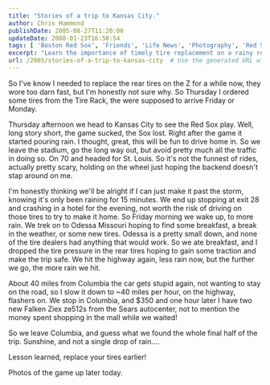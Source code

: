 ```yaml
---
title: "Stories of a trip to Kansas City."
author: Chris Hammond
publishDate: 2005-08-27T11:20:00
updateDate: 2008-01-23T16:50:54
tags: [ 'Boston Red Sox', 'Friends', 'Life News', 'Photography', 'Red Sox in St Louis', 'SEO', 'Technology' ]
excerpt: "Learn the importance of timely tire replacement on a rainy road trip. Don't wait like this blogger - stay safe and avoid the risk! #tirereplacement #roadsafety"
url: /2005/stories-of-a-trip-to-kansas-city  # Use the generated URL with year
---
```

<P>So I've know I needed to replace the rear tires on the Z for a while now, they wore too darn fast, but I'm honestly not sure why. So Thursday I ordered some tires from the Tire Rack, the were supposed to arrive Friday or Monday.</P> <P>Thursday afternoon we head to Kansas City to see the Red Sox play. Well, long story short, the game sucked, the Sox lost. Right after the game it started pouring rain. I thought, great, this will be fun to drive home in. So we leave the stadium, go the long way out, but avoid pretty much all the traffic in doing so. On 70 and headed for St. Louis. So it's not the funnest of rides, actually pretty scary, holding on the wheel just hoping the backend doesn't stap around on me.</P> <P>I'm honestly thinking we'll be alright if I can just make it past the storm, knowing it's only been raining for 15 minutes. We end up stopping at exit 28 and crashing in a hotel for the evening, not worth the risk of driving on those tires to try to make it home. So Friday morning we wake up, to more rain. We trek on to Odessa Missouri hoping to find some breakfast, a break in the weather, or some new tires. Odessa is a pretty small down, and none of the tire dealers had anything that would work. So we ate breakfast, and I dropped the tire pressure in the rear tires hoping to gain some traction and make the trip safe. We hit the highway again, less rain now, but the further we go, the more rain we hit.</P> <P>About 40 miles from Columbia the car gets stupid again, not wanting to stay on the road, so I slow it down to ~40 miles per hour, on the highway, flashers on. We stop in Columbia, and $350 and one hour later I have two new Falken Ziex ze512s from the Sears autocenter, not to mention the money spent shopping in the mall while we waited!</P> <P>So we leave Columbia, and guess what we found the whole final half of the trip. Sunshine, and not a single drop of rain....</P> <P>Lesson learned, replace your tires earlier! </P> <P>Photos of the game up later today.</P>


